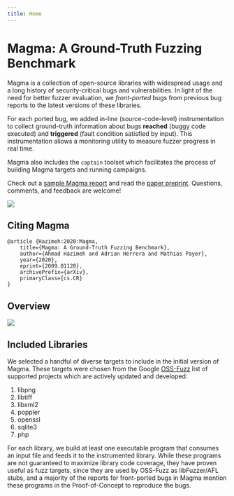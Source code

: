 ```yaml
---
title: Home
---
```


# Magma: A Ground-Truth Fuzzing Benchmark

<div class="intro-container">
<div style="width: 100%">
<p>Magma is a collection of open-source libraries with widespread usage and a long
history of security-critical bugs and vulnerabilities. In light of the need for
better fuzzer evaluation, we <em>front-ported</em> bugs from previous bug reports to
the latest versions of these libraries.</p>

<p>For each ported bug, we added in-line (source-code-level) instrumentation to
collect ground-truth information about bugs <strong>reached</strong> (buggy code executed)
and <strong>triggered</strong> (fault condition satisfied by input). This instrumentation
allows a monitoring utility to measure fuzzer progress in real time.</p>

<p>Magma also includes the <code class="language-plaintext highlighter-rouge">captain</code> toolset which facilitates the process of
building Magma targets and running campaigns.</p>

<p>Check out a <a href="{{ '/reports/sample_2/' | relative_url }}">sample Magma report</a>
and read the <a href="https://arxiv.org/abs/2009.01120">paper preprint</a>.
Questions, comments, and feedback are welcome!</p>
</div>
<div class="thumbnail center">
<a href="https://arxiv.org/abs/2009.01120">
<img class="thumbnail" src="{{ '/assets/img/preprint.png' | relative_url }}">
</a>
</div>
</div>

## Citing Magma
```
@article {Hazimeh:2020:Magma,
    title={Magma: A Ground-Truth Fuzzing Benchmark},
    author={Ahmad Hazimeh and Adrian Herrera and Mathias Payer},
    year={2020},
    eprint={2009.01120},
    archivePrefix={arXiv},
    primaryClass={cs.CR}
}
```

## Overview

<div class="row">
<div class="col s12 l8 offset-l2">
<img src="{{ '/assets/svg/overview.svg' | relative_url }}" class="materialboxed responsive-img" />
</div>
</div>

## Included Libraries

We selected a handful of diverse targets to include in the initial version of
Magma. These targets were chosen from the Google
[OSS-Fuzz](https://github.com/google/oss-fuzz) list of supported projects which
are actively updated and developed:

1. libpng
1. libtiff
1. libxml2
1. poppler
1. openssl
1. sqlite3
1. php

For each library, we build at least one executable program that consumes an
input file and feeds it to the instrumented library. While these programs are
not guaranteed to maximize library code coverage, they have proven useful as
fuzz targets, since they are used by OSS-Fuzz as libFuzzer/AFL stubs, and a
majority of the reports for front-ported bugs in Magma mention these programs in
the Proof-of-Concept to reproduce the bugs.
